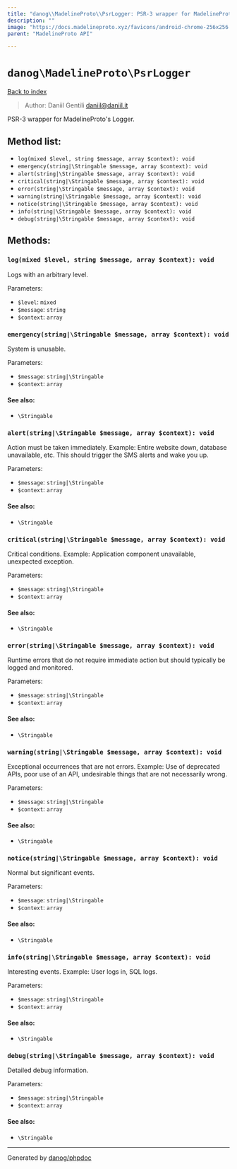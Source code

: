 ```yaml
---
title: "danog\\MadelineProto\\PsrLogger: PSR-3 wrapper for MadelineProto's Logger."
description: ""
image: "https://docs.madelineproto.xyz/favicons/android-chrome-256x256.png"
parent: "MadelineProto API"

---
```

# `danog\MadelineProto\PsrLogger`
[Back to index](../../index.html)

> Author: Daniil Gentili <daniil@daniil.it>  
  

PSR-3 wrapper for MadelineProto's Logger.  




## Method list:
* `log(mixed $level, string $message, array $context): void`
* `emergency(string|\Stringable $message, array $context): void`
* `alert(string|\Stringable $message, array $context): void`
* `critical(string|\Stringable $message, array $context): void`
* `error(string|\Stringable $message, array $context): void`
* `warning(string|\Stringable $message, array $context): void`
* `notice(string|\Stringable $message, array $context): void`
* `info(string|\Stringable $message, array $context): void`
* `debug(string|\Stringable $message, array $context): void`

## Methods:
### `log(mixed $level, string $message, array $context): void`

Logs with an arbitrary level.


Parameters:

* `$level`: `mixed`   
* `$message`: `string`   
* `$context`: `array`   



### `emergency(string|\Stringable $message, array $context): void`

System is unusable.


Parameters:

* `$message`: `string|\Stringable`   
* `$context`: `array`   


#### See also: 
* `\Stringable`




### `alert(string|\Stringable $message, array $context): void`

Action must be taken immediately.
Example: Entire website down, database unavailable, etc. This should
trigger the SMS alerts and wake you up.

Parameters:

* `$message`: `string|\Stringable`   
* `$context`: `array`   


#### See also: 
* `\Stringable`




### `critical(string|\Stringable $message, array $context): void`

Critical conditions.
Example: Application component unavailable, unexpected exception.

Parameters:

* `$message`: `string|\Stringable`   
* `$context`: `array`   


#### See also: 
* `\Stringable`




### `error(string|\Stringable $message, array $context): void`

Runtime errors that do not require immediate action but should typically
be logged and monitored.


Parameters:

* `$message`: `string|\Stringable`   
* `$context`: `array`   


#### See also: 
* `\Stringable`




### `warning(string|\Stringable $message, array $context): void`

Exceptional occurrences that are not errors.
Example: Use of deprecated APIs, poor use of an API, undesirable things
that are not necessarily wrong.

Parameters:

* `$message`: `string|\Stringable`   
* `$context`: `array`   


#### See also: 
* `\Stringable`




### `notice(string|\Stringable $message, array $context): void`

Normal but significant events.


Parameters:

* `$message`: `string|\Stringable`   
* `$context`: `array`   


#### See also: 
* `\Stringable`




### `info(string|\Stringable $message, array $context): void`

Interesting events.
Example: User logs in, SQL logs.

Parameters:

* `$message`: `string|\Stringable`   
* `$context`: `array`   


#### See also: 
* `\Stringable`




### `debug(string|\Stringable $message, array $context): void`

Detailed debug information.


Parameters:

* `$message`: `string|\Stringable`   
* `$context`: `array`   


#### See also: 
* `\Stringable`




---
Generated by [danog/phpdoc](https://phpdoc.daniil.it)

